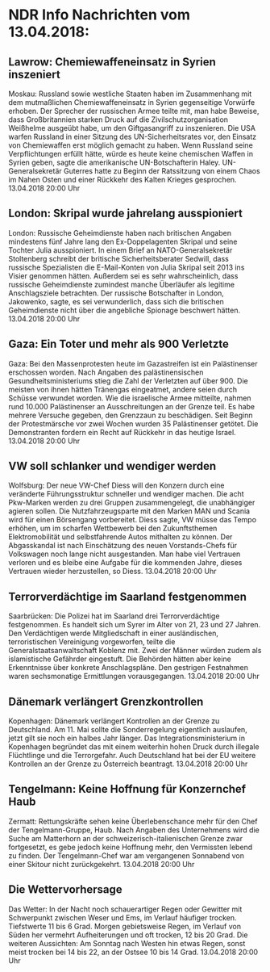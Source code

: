 # NDR Info Nachrichten vom 13.04.2018:


## Lawrow: Chemiewaffeneinsatz in Syrien inszeniert
Moskau:	Russland sowie westliche Staaten haben im Zusammenhang mit dem mutmaßlichen Chemiewaffeneinsatz in Syrien gegenseitige Vorwürfe erhoben. Der Sprecher der russischen Armee teilte mit, man habe Beweise, dass Großbritannien starken Druck auf die Zivilschutzorganisation Weißhelme ausgeübt habe, um den Giftgasangriff zu inszenieren. Die USA warfen Russland in einer Sitzung des UN-Sicherheitsrates vor, den Einsatz von Chemiewaffen erst möglich gemacht zu haben. Wenn Russland seine Verpflichtungen erfüllt hätte, würde es heute keine chemischen Waffen in Syrien geben, sagte die amerikanische UN-Botschafterin Haley. UN-Generalsekretär Guterres hatte zu Beginn der Ratssitzung von einem Chaos im Nahen Osten und einer Rückkehr des Kalten Krieges gesprochen. 13.04.2018 20:00 Uhr 

## London: Skripal wurde jahrelang ausspioniert
London: Russische Geheimdienste haben nach britischen Angaben mindestens fünf Jahre lang den Ex-Doppelagenten Skripal und seine Tochter Julia ausspioniert. In einem Brief an NATO-Generalsekretär Stoltenberg schreibt der britische Sicherheitsberater Sedwill, dass russische Spezialisten die E-Mail-Konten von Julia Skripal seit 2013 ins Visier genommen hätten. Außerdem sei es sehr wahrscheinlich, dass russische Geheimdienste zumindest manche Überläufer als legitime Anschlagsziele betrachten. Der russische Botschafter in London, Jakowenko, sagte, es sei verwunderlich, dass sich die britischen Geheimdienste nicht über die angebliche Spionage beschwert hätten. 13.04.2018 20:00 Uhr 

## Gaza: Ein Toter und mehr als 900 Verletzte
Gaza: Bei den Massenprotesten heute im Gazastreifen ist ein Palästinenser erschossen worden. Nach Angaben des palästinensischen Gesundheitsministeriums stieg die Zahl der Verletzten auf über 900. Die meisten von ihnen hätten Tränengas eingeatmet, andere seien durch Schüsse verwundet worden. Wie die israelische Armee mitteilte, nahmen rund 10.000 Palästinenser an Ausschreitungen an der Grenze teil. Es habe mehrere Versuche gegeben, den Grenzzaun zu beschädigen. Seit Beginn der Protestmärsche vor zwei Wochen wurden 35 Palästinenser getötet. Die Demonstranten fordern ein Recht auf Rückkehr in das heutige Israel. 13.04.2018 20:00 Uhr 

## VW soll schlanker und wendiger werden
Wolfsburg: Der neue VW-Chef Diess will den Konzern durch eine veränderte Führungsstruktur schneller und wendiger machen. Die acht Pkw-Marken werden zu drei Gruppen zusammengelegt, die unabhängiger agieren sollen. Die Nutzfahrzeugsparte mit den Marken MAN und Scania wird für einen Börsengang vorbereitet. Diess sagte, VW müsse das Tempo erhöhen, um im scharfen Wettbewerb bei den Zukunftsthemen Elektromobilität und selbstfahrende Autos mithalten zu können. Der Abgasskandal ist nach Einschätzung des neuen Vorstands-Chefs für Volkswagen noch lange nicht ausgestanden. Man habe viel Vertrauen verloren und es bleibe eine Aufgabe für die kommenden Jahre, dieses Vertrauen wieder herzustellen, so Diess. 13.04.2018 20:00 Uhr 

## Terrorverdächtige im Saarland festgenommen
Saarbrücken: Die Polizei hat im Saarland drei Terrorverdächtige festgenommen. Es handelt sich um Syrer im Alter von 21, 23 und 27 Jahren. Den Verdächtigen werde Mitgliedschaft in einer ausländischen, terroristischen Vereinigung vorgeworfen, teilte die Generalstaatsanwaltschaft Koblenz mit. Zwei der Männer würden zudem als islamistische Gefährder eingestuft. Die Behörden hätten aber keine Erkenntnisse über konkrete Anschlagspläne. Den gestrigen Festnahmen waren sechsmonatige Ermittlungen vorausgegangen. 13.04.2018 20:00 Uhr 

## Dänemark verlängert Grenzkontrollen
Kopenhagen: Dänemark verlängert Kontrollen an der Grenze zu Deutschland. Am 11. Mai sollte die Sonderregelung eigentlich auslaufen, jetzt gilt sie noch ein halbes Jahr länger. Das Integrationsministerium in Kopenhagen begründet das mit einem weiterhin hohen Druck durch illegale Flüchtlinge und die Terrorgefahr. Auch Deutschland hat bei der EU weitere Kontrollen an der Grenze zu Österreich beantragt. 13.04.2018 20:00 Uhr 

## Tengelmann: Keine Hoffnung für Konzernchef Haub
Zermatt:	Rettungskräfte sehen keine Überlebenschance mehr für den Chef der Tengelmann-Gruppe, Haub. Nach Angaben des Unternehmens wird die Suche am Matterhorn an der schweizerisch-italienischen Grenze zwar fortgesetzt, es gebe jedoch keine Hoffnung mehr, den Vermissten lebend zu finden. Der Tengelmann-Chef war am vergangenen Sonnabend von einer Skitour nicht zurückgekehrt. 13.04.2018 20:00 Uhr 

## Die Wettervorhersage
Das Wetter: In der Nacht noch schauerartiger Regen oder Gewitter mit Schwerpunkt zwischen Weser und Ems, im Verlauf häufiger trocken. Tiefstwerte 11 bis 6 Grad. Morgen gebietsweise Regen, im Verlauf von Süden her vermehrt Aufheiterungen und oft trocken, 12 bis 20 Grad. Die weiteren Aussichten: Am Sonntag nach Westen hin etwas Regen, sonst meist trocken bei 14 bis 22, an der Ostsee 10 bis 14 Grad. 13.04.2018 20:00 Uhr 
